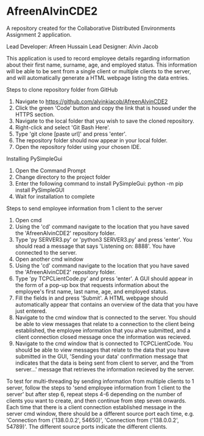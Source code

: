 # AfreenAlvinCDE2
A repository created for the Collaborative Distributed Environments Assignment 2 application. 

Lead Developer: Afreen Hussain
Lead Designer: Alvin Jacob

This application is used to record employee details regarding information about their first name, surname, age, and employed status. This information will be able to be sent from a single client or multiple clients to the server, and will automatically generate a HTML webpage listing the data entries. 

Steps to clone repository folder from GitHub 
1) Navigate to https://github.com/alvinkjacob/AfreenAlvinCDE2 
2) Click the green 'Code' button and copy the link that is housed under the HTTPS section.
3) Navigate to the local folder that you wish to save the cloned repository.
4) Right-click and select 'Git Bash Here'.
5) Type 'git clone [paste url]' and press 'enter'.
6) The repository folder should now appear in your local folder.
7) Open the repository folder using your chosen IDE. 

Installing PySimpleGui
1) Open the Command Prompt
2) Change directory to the project folder
3) Enter the following command to install PySimpleGui: python -m pip install PySimpleGUI
4) Wait for installation to complete

Steps to send employee information from 1 client to the server
1) Open cmd
2) Using the 'cd' command navigate to the location that you have saved the 'AfreenAlvinCDE2' repository folder.
3) Type 'py SERVER3.py' or 'python3 SERVER3.py' and press 'enter'. You should read a message that says 'Listening on: 8888'. You have connected to the server.
4) Open another cmd window
5) Using the 'cd' command navigate to the location that you have saved the 'AfreenAlvinCDE2' repository folder.
6) Type 'py TCPCLientCode.py' and press 'enter'. A GUI should appear in the form of a pop-up box that requests information about the employee's first name, last name, age, and employed status.
7) Fill the fields in and press 'Submit'. A HTML webpage should automatically appear that contains an overview of the data that you have just entered. 
8) Navigate to the cmd window that is connected to the server. You should be able to view messages that relate to a connection to the client being established, the employee information that you ahve submitted, and a client connection closed message once the information was recieved. 
9) Navigate to the cmd window that is connected to TCPCLientCode. You should be able to view messages that relate to the data that you have submitted in the GUI, 'Sending your data' confirmation message that indicates that the data is being sent from client to server, and the 'from server...' message that retrieves the information recieved by the server. 

To test for multi-threading by sending information from multiple clients to 1 server, follow the steps to 'send employee information from 1 client to the server' but after step 6, repeat steps 4-6 depending on the number of clients you want to create, and then continue from step seven onwards. Each time that there is a client connection established message in the server cmd window, there should be a different source port each time, e.g. 'Connection from ('138.0.0.2', 54650)', 'Connection from ('138.0.0.2', 54789)'. The different source ports indicate the different clients. 
